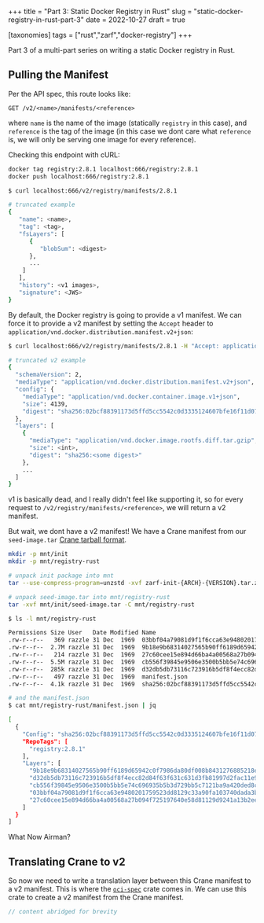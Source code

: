 +++
title = "Part 3: Static Docker Registry in Rust"
slug = "static-docker-registry-in-rust-part-3"
date = 2022-10-27
draft = true

[taxonomies]
tags = ["rust","zarf","docker-registry"]
+++

Part 3 of a multi-part series on writing a static Docker registry in Rust.

<!-- more -->

## Pulling the Manifest

Per the API spec, this route looks like:

```text
GET /v2/<name>/manifests/<reference>
```

where `name` is the name of the image (statically `registry` in this case), and `reference` is the tag of the image (in this case we dont care what `reference` is, we will only be serving one image for every reference).

Checking this endpoint with cURL:

```bash
docker tag registry:2.8.1 localhost:666/registry:2.8.1
docker push localhost:666/registry:2.8.1

$ curl localhost:666/v2/registry/manifests/2.8.1

# truncated example
{
   "name": <name>,
   "tag": <tag>,
   "fsLayers": [
      {
         "blobSum": <digest>
      },
      ...
    ]
   ],
   "history": <v1 images>,
   "signature": <JWS>
}
```

By default, the Docker registry is going to provide a v1 manifest. We can force it to provide a v2 manifest by setting the `Accept` header to `application/vnd.docker.distribution.manifest.v2+json`:

```bash
$ curl localhost:666/v2/registry/manifests/2.8.1 -H "Accept: application/vnd.docker.distribution.manifest.v2+json"

# truncated v2 example
{
  "schemaVersion": 2,
  "mediaType": "application/vnd.docker.distribution.manifest.v2+json",
  "config": {
    "mediaType": "application/vnd.docker.container.image.v1+json",
    "size": 4139,
    "digest": "sha256:02bcf88391173d5ffd5cc5542c0d3335124607bfe16f11d07bbbfcafd2348059"
  },
  "layers": [
    {
      "mediaType": "application/vnd.docker.image.rootfs.diff.tar.gzip",
      "size": <int>,
      "digest": "sha256:<some digest>"
    },
    ...
  ]
}
```

v1 is basically dead, and I really didn't feel like supporting it, so for every request to `/v2/registry/manifests/<reference>`, we will return a v2 manifest.

But wait, we dont have a v2 manifest!  We have a Crane manifest from our `seed-image.tar` [Crane tarball format](https://github.com/google/go-containerregistry/blob/main/pkg/v1/tarball/README.md).

```bash
mkdir -p mnt/init
mkdir -p mnt/registry-rust

# unpack init package into mnt
tar --use-compress-program=unzstd -xvf zarf-init-{ARCH}-{VERSION}.tar.zst -C mnt/init

# unpack seed-image.tar into mnt/registry-rust
tar -xvf mnt/init/seed-image.tar -C mnt/registry-rust

$ ls -l mnt/registry-rust

Permissions Size User   Date Modified Name
.rw-r--r--   369 razzle 31 Dec  1969  03bbf04a79081d9f1f6cca63e9480201759523dd8129c33a90fa103740dada3b.tar.gz
.rw-r--r--  2.7M razzle 31 Dec  1969  9b18e9b68314027565b90ff6189d65942c0f7986da80df008b8431276885218e.tar.gz
.rw-r--r--   214 razzle 31 Dec  1969  27c60cee15e894d66ba4a00568a27b094f725197640e58d81129d9241a13b2ee.tar.gz
.rw-r--r--  5.5M razzle 31 Dec  1969  cb556f39845e9506e3500b5bb5e74c696935b5b3d729bb5c7121ba9a420ded8c.tar.gz
.rw-r--r--  285k razzle 31 Dec  1969  d32db5db73116c723916b5df8f4ecc82d84f63f631c631d3fb81997d2fac11e9.tar.gz
.rw-r--r--   497 razzle 31 Dec  1969  manifest.json
.rw-r--r--  4.1k razzle 31 Dec  1969  sha256:02bcf88391173d5ffd5cc5542c0d3335124607bfe16f11d07bbbfcafd2348059

# and the manifest.json
$ cat mnt/registry-rust/manifest.json | jq

[
  {
    "Config": "sha256:02bcf88391173d5ffd5cc5542c0d3335124607bfe16f11d07bbbfcafd2348059",
    "RepoTags": [
      "registry:2.8.1"
    ],
    "Layers": [
      "9b18e9b68314027565b90ff6189d65942c0f7986da80df008b8431276885218e.tar.gz",
      "d32db5db73116c723916b5df8f4ecc82d84f63f631c631d3fb81997d2fac11e9.tar.gz",
      "cb556f39845e9506e3500b5bb5e74c696935b5b3d729bb5c7121ba9a420ded8c.tar.gz",
      "03bbf04a79081d9f1f6cca63e9480201759523dd8129c33a90fa103740dada3b.tar.gz",
      "27c60cee15e894d66ba4a00568a27b094f725197640e58d81129d9241a13b2ee.tar.gz"
    ]
  }
]
```

What Now Airman?

## Translating Crane to v2

So now we need to write a translation layer between this Crane manifest to a v2 manifest.  This is where the [`oci-spec`](https://github.com/containers/oci-spec-rs) crate comes in.  We can use this crate to create a v2 manifest from the Crane manifest.

```rust
// content abridged for brevity
```
